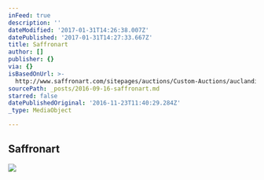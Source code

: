 ```yaml
---
inFeed: true
description: ''
dateModified: '2017-01-31T14:26:38.007Z'
datePublished: '2017-01-31T14:27:33.667Z'
title: Saffronart
author: []
publisher: {}
via: {}
isBasedOnUrl: >-
  http://www.saffronart.com/sitepages/auctions/Custom-Auctions/auclandingpage.aspx?eid=3999
sourcePath: _posts/2016-09-16-saffronart.md
starred: false
datePublishedOriginal: '2016-11-23T11:40:29.284Z'
_type: MediaObject

---
```

<article style=""><h1>Saffronart</h1><img src="http://mediacloud.saffronart.com/staticimages/2016/sept/textiles_lp.jpg" /></article>